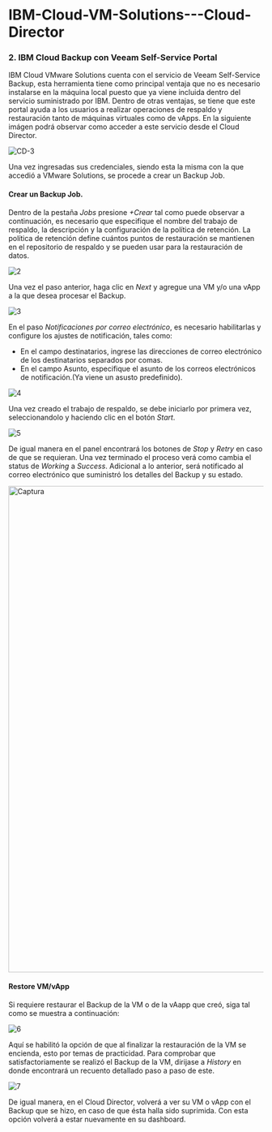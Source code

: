 # IBM-Cloud-VM-Solutions---Cloud-Director




### 2. IBM Cloud Backup con Veeam Self-Service Portal
IBM Cloud VMware Solutions cuenta con el servicio de Veeam Self-Service Backup, esta herramienta tiene como principal ventaja que no es necesario instalarse en la máquina local puesto que ya viene incluida dentro del servicio suministrado por IBM. Dentro de otras ventajas, se tiene que este portal ayuda a los usuarios a realizar operaciones de respaldo y restauración tanto de máquinas virtuales como de vApps. En la siguiente imágen podrá observar como acceder a este servicio desde el Cloud Director.

![CD-3](https://user-images.githubusercontent.com/60628267/93234256-ae741700-f741-11ea-8fd4-2611f1c9575e.PNG)

Una vez ingresadas sus credenciales, siendo esta la misma con la que accedió a VMware Solutions, se procede a crear un Backup Job.

#### Crear un Backup Job.
Dentro de la pestaña _Jobs_ presione _+Crear_ tal como puede observar a continuación, es necesario que especifique el nombre del trabajo de respaldo, la descripción y la configuración de la política de retención. La política de retención define cuántos puntos de restauración se mantienen en el repositorio de respaldo y se pueden usar para la restauración de datos.

![2](https://user-images.githubusercontent.com/60628267/93346924-1f770580-f7fa-11ea-8707-34d979af9c12.gif)

Una vez el paso anterior, haga clic en _Next_ y agregue una VM y/o una vApp a la que desea procesar el Backup.

![3](https://user-images.githubusercontent.com/60628267/93348097-6adde380-f7fb-11ea-80e3-a2f980345204.gif)

En el paso _Notificaciones por correo electrónico_, es necesario habilitarlas y configure los ajustes de notificación, tales como:
- En el campo destinatarios, ingrese las direcciones de correo electrónico de los destinatarios separados por comas.
- En el campo Asunto, especifique el asunto de los correos electrónicos de notificación.(Ya viene un asusto predefinido).

![4](https://user-images.githubusercontent.com/60628267/93355123-556cb780-f803-11ea-9c2f-7856246468c7.gif)

Una vez creado el trabajo de respaldo, se debe iniciarlo por primera vez, seleccionandolo y haciendo clic en el botón _Start_.

![5](https://user-images.githubusercontent.com/60628267/93358813-8e0e9000-f807-11ea-977d-beb78212ed47.gif)

De igual manera en el panel encontrará los botones de _Stop_ y _Retry_ en caso de que se requieran.
Una vez terminado el proceso verá como cambia el status de _Working_ a _Success_. Adicional a lo anterior, será notificado al correo electrónico que suministró los detalles del Backup y su estado.

<img width="959" alt="Captura" src="https://user-images.githubusercontent.com/60628267/93362780-0a0ad700-f80c-11ea-8e6d-41ceb52a968a.PNG">



#### Restore VM/vApp
Si requiere restaurar el Backup de la VM o de la vAapp que creó, siga tal como se muestra a continuación:

![6](https://user-images.githubusercontent.com/60628267/93360787-b39c9900-f809-11ea-9656-cc4a2c8b323e.gif)

Aquí se habilitó la opción de que al finalizar la restauración de la VM se encienda, esto por temas de practicidad.
Para comprobar que satisfactoriamente se realizó el Backup de la VM, dirijase a _History_ en donde encontrará un recuento detallado paso a paso de este.

![7](https://user-images.githubusercontent.com/60628267/93361703-c6fc3400-f80a-11ea-9f99-37f540fd9d35.gif)

De igual manera, en el Cloud Director, volverá a ver su VM o vApp con el Backup que se hizo, en caso de que ésta halla sido suprimida. Con esta opción volverá a estar nuevamente en su dashboard.


